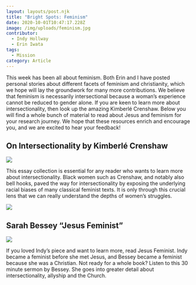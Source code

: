 ```yaml
---
layout: layouts/post.njk
title: "Bright Spots: Feminism"
date: 2020-10-01T10:47:17.228Z
image: /img/uploads/feminism.jpg
contributor:
  - Indy Hollway
  - Erin Iwata
tags:
  - Mission
category: Article
---
```

This week has been all about feminism. Both Erin and I have posted personal stories about different facets of feminism and christianity, which we hope will lay the groundwork for many more contributions. We believe that feminism is necessarily intersectional because a woman’s experience cannot be reduced to gender alone. If you are keen to learn more about intersectionality, then look up the amazing Kimberlé Crenshaw. 
Below you will find a whole bunch of material to read about Jesus and feminism for your research journey. We hope that these resources enrich and encourage you, and we are excited to hear your feedback!

## On Intersectionality by Kimberlé Crenshaw

![](/img/uploads/intersectionality.jpg)

This essay collection is essential for any reader who wants to learn more about intersectionality. Black women such as Crenshaw, and notably also bell hooks, paved the way for intersectionality by exposing the underlying racial biases of many classical feminist texts. It is only through this crucial lens that we can really understand the depths of women’s struggles.

![](/img/uploads/intersectionalitybook.jpg)

## Sarah Bessey “Jesus Feminist” 

![](/img/uploads/jesus-feminist-book.jpg)

If you loved Indy’s piece and want to learn more, read Jesus Feminist. Indy became a feminist before she met Jesus, and Bessey became a feminist because she was a Christian. Not ready for a whole book? Listen to this 30 minute sermon by Bessey. She goes into greater detail about intersectionality, allyship and the Church.